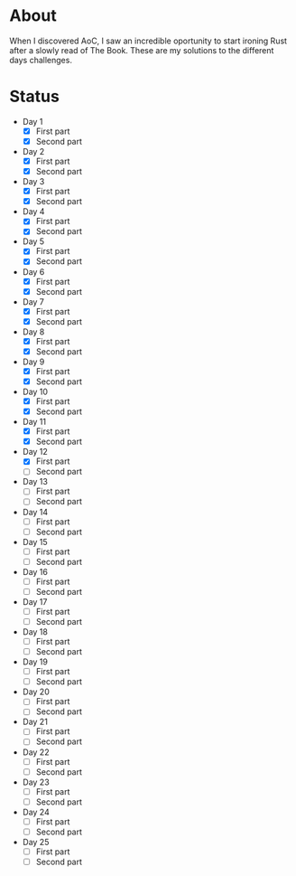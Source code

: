 # About

When I discovered AoC, I saw an incredible oportunity to start ironing Rust after a slowly read of The Book. These are my solutions to the different days challenges.

# Status

- Day 1
  - [x] First part
  - [x] Second part
  
- Day 2
  - [x] First part
  - [x] Second part
  
- Day 3
  - [x] First part
  - [x] Second part
  
- Day 4
  - [x] First part
  - [x] Second part
  
- Day 5
  - [x] First part
  - [x] Second part
  
- Day 6
  - [x] First part
  - [x] Second part
  
- Day 7
  - [x] First part
  - [x] Second part
  
- Day 8
  - [x] First part
  - [x] Second part
  
- Day 9
  - [x] First part
  - [x] Second part
  
- Day 10
  - [x] First part
  - [x] Second part
  
- Day 11
  - [x] First part
  - [x] Second part
  
- Day 12
  - [x] First part
  - [ ] Second part
  
- Day 13
  - [ ] First part
  - [ ] Second part
  
- Day 14
  - [ ] First part
  - [ ] Second part
  
- Day 15
  - [ ] First part
  - [ ] Second part
  
- Day 16
  - [ ] First part
  - [ ] Second part
  
- Day 17
  - [ ] First part
  - [ ] Second part
  
- Day 18
  - [ ] First part
  - [ ] Second part
  
- Day 19
  - [ ] First part
  - [ ] Second part
  
- Day 20
  - [ ] First part
  - [ ] Second part
  
- Day 21
  - [ ] First part
  - [ ] Second part
  
- Day 22
  - [ ] First part
  - [ ] Second part
  
- Day 23
  - [ ] First part
  - [ ] Second part
  
- Day 24
  - [ ] First part
  - [ ] Second part
  
- Day 25
  - [ ] First part
  - [ ] Second part
